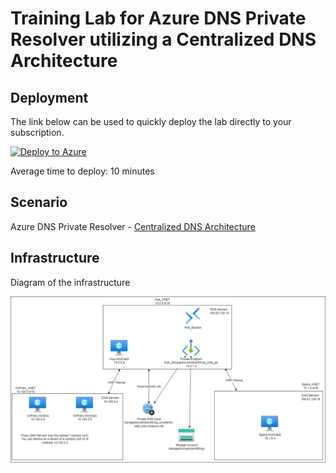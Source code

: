 # Training Lab for Azure DNS Private Resolver utilizing a Centralized DNS Architecture

## Deployment

The link below can be used to quickly deploy the lab directly to your subscription.

[![Deploy to Azure](https://aka.ms/deploytoazurebutton)](https://portal.azure.com/#create/Microsoft.Template/uri/https%3A%2F%2Fraw.githubusercontent.com%2Fjimgodden%2FAzure_Networking_Labs%2F%2FTraining-PrivateResolver_Centralized%2Fsrc%2Fmain.json)

Average time to deploy: 10 minutes

## Scenario

Azure DNS Private Resolver - [Centralized DNS Architecture](https://learn.microsoft.com/en-us/azure/dns/private-resolver-architecture#centralized-dns-architecture)


## Infrastructure

Diagram of the infrastructure

![Diagram of the infrastructure](diagram.drawio.png)
